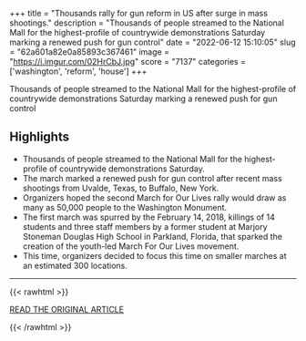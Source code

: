 +++
title = "Thousands rally for gun reform in US after surge in mass shootings."
description = "Thousands of people streamed to the National Mall for the highest-profile of countrywide demonstrations Saturday marking a renewed push for gun control"
date = "2022-06-12 15:10:05"
slug = "62a601a82e0a85893c367461"
image = "https://i.imgur.com/02HrCbJ.jpg"
score = "7137"
categories = ['washington', 'reform', 'house']
+++

Thousands of people streamed to the National Mall for the highest-profile of countrywide demonstrations Saturday marking a renewed push for gun control

## Highlights

- Thousands of people streamed to the National Mall for the highest-profile of countrywide demonstrations Saturday.
- The march marked a renewed push for gun control after recent mass shootings from Uvalde, Texas, to Buffalo, New York.
- Organizers hoped the second March for Our Lives rally would draw as many as 50,000 people to the Washington Monument.
- The first march was spurred by the February 14, 2018, killings of 14 students and three staff members by a former student at Marjory Stoneman Douglas High School in Parkland, Florida, that sparked the creation of the youth-led March For Our Lives movement.
- This time, organizers decided to focus this time on smaller marches at an estimated 300 locations.

---

{{< rawhtml >}}
  <p class="article-category">
    <a target="_blank" href="https://english.alarabiya.net/News/world/2022/06/11/Thousands-rally-for-gun-reform-in-US-after-surge-in-mass-shootings">READ THE ORIGINAL ARTICLE</a>
  </p>
{{< /rawhtml >}}

